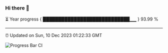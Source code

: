 ### Hi there 👋

⏳ Year progress { ████████████████████████████▁▁ } 93.99 %

---

⏰ Updated on Sun, 10 Dec 2023 01:22:33 GMT

![Progress Bar CI](https://github.com/ZhaoGui/ZhaoGui/workflows/Progress%20Bar%20CI/badge.svg)
